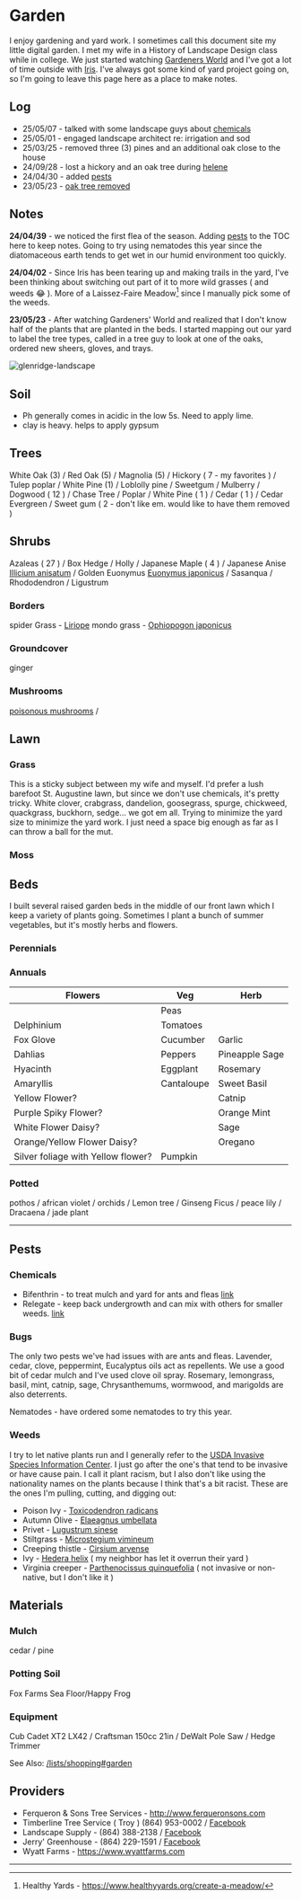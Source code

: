 # Garden

I enjoy gardening and yard work. I sometimes call this document site my little digital garden. I met my wife in a History of Landscape Design class while in college. We just started watching [Gardeners World](/posts/gardeners-world/) and I've got a lot of time outside with [Iris](/notes/dogs). I've always got some kind of yard project going on, so I'm going to leave this page here as a place to make notes.

## Log

- 25/05/07 - talked with some landscape guys about [chemicals](#chemicals)
- 25/05/01 - engaged landscape architect re: irrigation and sod
- 25/03/25 - removed three (3) pines and an additional oak close to the house
- 24/09/28 - lost a hickory and an oak tree during [helene](/notes/house/helene.md)
- 24/04/30 - added [pests](#pests)
- 23/05/23 - [oak tree removed](/posts/white-oak)

## Notes

**24/04/39** - we noticed the first flea of the season. Adding [pests](#pests) to the TOC here to keep notes. Going to try using nematodes this year since the diatomaceous earth tends to get wet in our humid environment too quickly.

**24/04/02** - Since Iris has been tearing up and making trails in the yard, I've been thinking about switching out part of it to more wild grasses ( and weeds 😂 ). More of a Laissez-Faire Meadow[^1] since I manually pick some of the weeds. 

**23/05/23** - After watching Gardeners' World and realized that I don't know half of the plants that are planted in the beds. I started mapping out our yard to label the tree types, called in a tree guy to look at one of the oaks, ordered new sheers, gloves, and trays.

![glenridge-landscape](/img/glenridge-landscape.jpg)

## Soil

- Ph generally comes in acidic in the low 5s. Need to apply lime. 
- clay is heavy. helps to apply gypsum


## Trees

White Oak (3)
/ Red Oak  (5)
/ Magnolia (5)
/ Hickory ( 7 - my favorites )
/ Tulep poplar
/ White Pine (1)
/ Loblolly pine
/ Sweetgum
/ Mulberry
/ Dogwood ( 12 )
/ Chase Tree
/ Poplar
/ White Pine ( 1 )
/ Cedar ( 1 )
/ Cedar Evergreen
/ Sweet gum ( 2 - don't like em. would like to have them removed )


## Shrubs

Azaleas ( 27 )
/ Box Hedge
/ Holly
/ Japanese Maple ( 4 )
/ Japanese Anise [Illicium anisatum](https://en.wikipedia.org/wiki/Illicium_anisatum)
/ Golden Euonymus [Euonymus japonicus](https://en.wikipedia.org/wiki/Euonymus_japonicus)
/ Sasanqua
/ Rhododendron
/ Ligustrum

### Borders

spider Grass - [Liriope](https://en.wikipedia.org/wiki/Liriope_(plant))
mondo grass - [Ophiopogon japonicus](https://en.wikipedia.org/wiki/Ophiopogon_japonicus)

### Groundcover

ginger

### Mushrooms

[poisonous mushrooms](mushroom)
/ 

## Lawn

### Grass

This is a sticky subject between my wife and myself. I'd prefer a lush barefoot St. Augustine lawn, but since we don't use chemicals, it's pretty tricky. White clover, crabgrass, dandelion, goosegrass, spurge, chickweed, quackgrass, buckhorn, sedge... we got em all. Trying to minimize the yard size to minimize the yard work. I just need a space big enough as far as I can throw a ball for the mut.

### Moss


## Beds

I built several raised garden beds in the middle of our front lawn which I keep a variety of plants going. Sometimes I plant a bunch of summer vegetables, but it's mostly herbs and flowers.

### Perennials  

### Annuals

| Flowers | Veg | Herb |
|--|--|--|
|  | Peas | |
| Delphinium | Tomatoes | |
| Fox Glove | Cucumber | Garlic |
| Dahlias | Peppers | Pineapple Sage |
| Hyacinth | Eggplant | Rosemary |
| Amaryllis | Cantaloupe | Sweet Basil|
| Yellow Flower? |  | Catnip |
| Purple Spiky Flower? |  | Orange Mint |
| White Flower Daisy? |  | Sage|
| Orange/Yellow Flower Daisy? |  | Oregano |
| Silver foliage with Yellow flower? | Pumpkin | |

### Potted

pothos
/ african violet
/ orchids
/ Lemon tree
/ Ginseng Ficus
/ peace lily
/ Dracaena 
/ jade plant


---

## Pests

### Chemicals

- Bifenthrin - to treat mulch and yard for ants and fleas [link](https://www.amazon.com/Bifenthrin-7-9-generic-Talstar-Gallon/dp/B00DGUY2LO/)
- Relegate - keep back undergrowth and can mix with others for smaller weeds.
[link](https://www.amazon.com/Relegate-Herbicide-Gallon-61-Triclopyr/dp/B09MGGN6CM)

### Bugs

The only two pests we've had issues with are ants and fleas. Lavender, cedar, clove, peppermint, Eucalyptus oils act as repellents. We use a good bit of cedar mulch and I've used clove oil spray. Rosemary, lemongrass, basil, mint, catnip, sage, Chrysanthemums, wormwood, and marigolds are also deterrents. 

Nematodes - have ordered some nematodes to try this year.

### Weeds

I try to let native plants run and I generally refer to the [USDA Invasive Species Information Center](https://www.invasivespeciesinfo.gov/). I just go after the one's that tend to be invasive or have cause pain. I call it plant racism, but I also don't like using the nationality names on the plants because I think that's a bit racist. These are the ones I'm pulling, cutting, and digging out:

- Poison Ivy - [Toxicodendron radicans](https://en.wikipedia.org/wiki/Poison_ivy)
- Autumn Olive - [Elaeagnus umbellata](https://en.wikipedia.org/wiki/Elaeagnus_umbellata)
- Privet - [Lugustrum sinese](https://en.wikipedia.org/wiki/Ligustrum_sinense)
- Stiltgrass - [Microstegium vimineum](https://en.wikipedia.org/wiki/Microstegium_vimineum)
- Creeping thistle - [Cirsium arvense](https://en.wikipedia.org/wiki/Cirsium_arvense)
- Ivy - [Hedera helix](https://en.wikipedia.org/wiki/Hedera_helix) ( my neighbor has let it overrun their yard )
- Virginia creeper - [Parthenocissus quinquefolia](https://en.wikipedia.org/wiki/Parthenocissus_quinquefolia) ( not invasive or non-native, but I don't like it )

## Materials

### Mulch 

cedar / pine


### Potting Soil

Fox Farms Sea Floor/Happy Frog

### Equipment

Cub Cadet XT2 LX42
/ Craftsman 150cc 21in
/ DeWalt Pole Saw / Hedge Trimmer

See Also: [/lists/shopping#garden](/lists/shopping#garden)

## Providers

- Ferqueron & Sons Tree Services - http://www.ferqueronsons.com 
- Timberline Tree Service ( Troy ) (864) 953-0002 / [Facebook ](https://www.facebook.com/people/Timberline-Tree-Service-LLC/100062993750660/)
- Landscape Supply - (864) 388-2138 / [Facebook](https://www.facebook.com/people/Landscape-Supply-of-Greenwood/100063548891226/)
- Jerry' Greenhouse  -  (864) 229-1591 / [Facebook](https://www.facebook.com/jerrysgwd/)
- Wyatt Farms - https://www.wyattfarms.com

---

[^1]: Healthy Yards - https://www.healthyyards.org/create-a-meadow/

